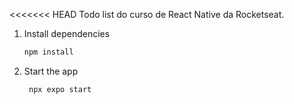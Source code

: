 <<<<<<< HEAD
Todo list do curso de React Native da Rocketseat.

1. Install dependencies

   ```bash
   npm install
   ```

2. Start the app

   ```bash
    npx expo start
   ```
